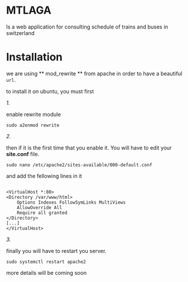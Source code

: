 # MTLAGA
Is a web application for consulting schedule of trains and buses in switzerland

# Installation
we are using ** mod_rewrite ** from apache in order to have a beautiful `url`.

to install it on ubuntu, you must first

*1.*  

enable rewrite module

    sudo a2enmod rewrite

*2.*

then if it is the first time that you enable it. You will have to edit your **site.conf** file.

    sudo nano /etc/apache2/sites-available/000-default.conf

and add the fellowing lines in it


```apacheconf

<VirtualHost *:80>
<Directory /var/www/html>
    Options Indexes FollowSymLinks MultiViews
    AllowOverride All
    Require all granted
</Directory>
[...]
</VirtualHost>

```

*3.*

finally you will have to restart you server.

    sudo systemctl restart apache2

more details will be coming soon
